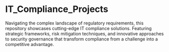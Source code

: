 # IT_Compliance_Projects
Navigating the complex landscape of regulatory requirements, this repository showcases cutting-edge IT compliance solutions. Featuring strategic frameworks, risk mitigation techniques, and innovative approaches to security governance that transform compliance from a challenge into a competitive advantage.
